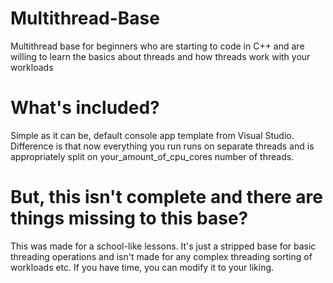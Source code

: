 # Multithread-Base
Multithread base for beginners who are starting to code in C++ and are
willing to learn the basics about threads and how threads work with your
workloads

# What's included?
Simple as it can be, default console app template from Visual Studio.
Difference is that now everything you run runs on separate threads and is
appropriately split on your_amount_of_cpu_cores number of threads.

# But, this isn't complete and there are things missing to this base?
This was made for a school-like lessons. It's just a stripped base for basic 
threading operations and isn't made for any complex threading sorting of workloads
etc. If you have time, you can modify it to your liking.


